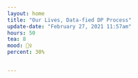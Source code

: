 ```yaml
---
layout: home
title: "Our Lives, Data-fied DP Process"
update-date: "February 27, 2021 11:57am"
hours: 50
tea: 8
mood: 🏃‍♀️
percent: 30%


---
```




